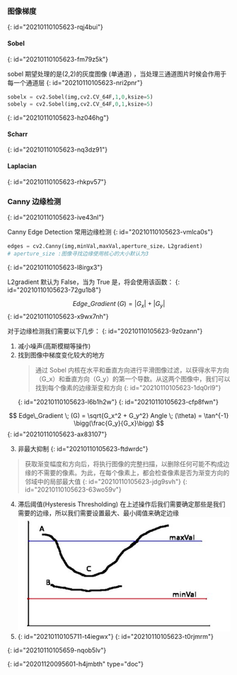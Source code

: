 ### 图像梯度
{: id="20210110105623-rqj4bui"}

#### Sobel
{: id="20210110105623-fm79z5k"}

sobel 期望处理的是(2,2)的灰度图像 (单通道) ，当处理三通道图片时候会作用于每一个通道层
{: id="20210110105623-nri2pnr"}

```python
sobelx = cv2.Sobel(img,cv2.CV_64F,1,0,ksize=5)
sobely = cv2.Sobel(img,cv2.CV_64F,0,1,ksize=5)
```
{: id="20210110105623-hz046hg"}

#### Scharr
{: id="20210110105623-nq3dz91"}

#### Laplacian
{: id="20210110105623-rhkpv57"}

### Canny 边缘检测
{: id="20210110105623-ive43nl"}

Canny Edge Detection 常用边缘检测
{: id="20210110105623-vmlca0s"}

```python
edges = cv2.Canny(img,minVal,maxVal,aperture_size，L2gradient)
# aperture_size :图像寻找边缘使用核心的大小默认为3
```
{: id="20210110105623-l8irgx3"}

L2gradient 默认为 False，当为 True 是，将会使用该函数：
{: id="20210110105623-72gu1b8"}

$$
Edge\_Gradient \; (G) = |G_x| + |G_y|
$$
{: id="20210110105623-x9wx7nh"}

对于边缘检测我们需要以下几步：
{: id="20210110105623-9z0zann"}

1. 减小噪声(高斯模糊等操作)
2. 找到图像中梯度变化较大的地方
   > 通过 Sobel 内核在水平和垂直方向进行平滑图像过滤，以获得水平方向（G_x）和垂直方向（G_y）的第一个导数。从这两个图像中，我们可以找到每个像素的边缘渐变和方向
   > {: id="20210110105623-1dq0rl9"}
   >
   {: id="20210110105623-l6b1h2w"}
{: id="20210110105623-cfp8fwn"}

$$
Edge\_Gradient \; (G) = \sqrt{G_x^2 + G_y^2} Angle \; (\theta) = \tan^{-1} \bigg(\frac{G_y}{G_x}\bigg)
$$
{: id="20210110105623-ax83107"}

3. 非最大抑制
{: id="20210110105623-ftdwrdc"}

> 获取渐变幅度和方向后，将执行图像的完整扫描，以删除任何可能不构成边缘的不需要的像素。为此，在每个像素上，都会检查像素是否为渐变方向的邻域中的局部最大值
> {: id="20210110105623-jdg9svh"}
{: id="20210110105623-63wo59v"}

4. 滞后阈值(Hysteresis Thresholding)
   在上述操作后我们需要确定那些是我们需要的边缘，所以我们需要设置最大、最小阈值来确定边缘
   ![](assets/Pasted%20image%2020201110000928.png)
5. {: id="20210110105711-t4iegwx"}
{: id="20210110105623-t0rjmrm"}

{: id="20210110105659-nqob5lv"}

{: id="20201120095601-h4jmbth" type="doc"}
